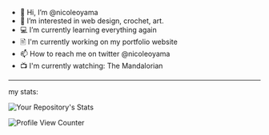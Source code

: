 - 👋 Hi, I’m @nicoleoyama
- 👀 I’m interested in web design, crochet, art.
- 💻 I’m currently learning everything again
- 🖹 I'm currently working on my portfolio website
- 📫 How to reach me on twitter @nicoleoyama
- 📺 I'm currently watching: The Mandalorian

---

my stats:

![Your Repository's Stats](https://github-readme-stats.vercel.app/api/top-langs/?username=nicoleoyama&theme=white)

![Profile View Counter](https://komarev.com/ghpvc/?username=nicoleoyama)

